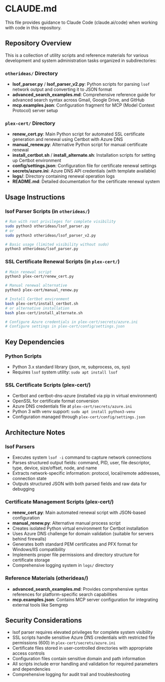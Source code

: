 # CLAUDE.md

This file provides guidance to Claude Code (claude.ai/code) when working with code in this repository.

## Repository Overview

This is a collection of utility scripts and reference materials for various development and system administration tasks organized in subdirectories:

### `otherideas/` Directory
- **lsof_parser.py** / **lsof_parser_v2.py**: Python scripts for parsing `lsof` network output and converting it to JSON format
- **advanced_search_examples.md**: Comprehensive reference guide for advanced search syntax across Gmail, Google Drive, and GitHub
- **mcp.examples.json**: Configuration fragment for MCP (Model Context Protocol) server setup

### `plex-cert/` Directory
- **renew_cert.py**: Main Python script for automated SSL certificate generation and renewal using Certbot with Azure DNS
- **manual_renew.py**: Alternative Python script for manual certificate renewal
- **install_certbot.sh** / **install_alternate.sh**: Installation scripts for setting up Certbot environment
- **config/settings.json**: Configuration file for certificate renewal settings
- **secrets/azure.ini**: Azure DNS API credentials (with template available)
- **logs/**: Directory containing renewal operation logs
- **README.md**: Detailed documentation for the certificate renewal system

## Usage Instructions

### lsof Parser Scripts (in `otherideas/`)
```bash
# Run with root privileges for complete visibility
sudo python3 otherideas/lsof_parser.py
# or
sudo python3 otherideas/lsof_parser_v2.py

# Basic usage (limited visibility without sudo)
python3 otherideas/lsof_parser.py
```

### SSL Certificate Renewal Scripts (in `plex-cert/`)
```bash
# Main renewal script
python3 plex-cert/renew_cert.py

# Manual renewal alternative
python3 plex-cert/manual_renew.py

# Install Certbot environment
bash plex-cert/install_certbot.sh
# or alternative installation
bash plex-cert/install_alternate.sh

# Configure Azure credentials in plex-cert/secrets/azure.ini
# Configure settings in plex-cert/config/settings.json
```

## Key Dependencies

### Python Scripts
- Python 3.x standard library (json, re, subprocess, os, sys)
- Requires `lsof` system utility: `sudo apt install lsof`

### SSL Certificate Scripts (plex-cert/)
- Certbot and certbot-dns-azure (installed via pip in virtual environment)
- OpenSSL for certificate format conversion
- Azure DNS credentials file at `plex-cert/secrets/azure.ini`
- Python 3 with venv support: `sudo apt install python3-venv`
- Configuration managed through `plex-cert/config/settings.json`

## Architecture Notes

### lsof Parsers
- Executes system `lsof -i` command to capture network connections
- Parses structured output fields: command, PID, user, file descriptor, type, device, size/offset, node, and name
- Extracts network-specific information: protocol, local/remote addresses, connection state
- Outputs structured JSON with both parsed fields and raw data for debugging

### Certificate Management Scripts (plex-cert/)
- **renew_cert.py**: Main automated renewal script with JSON-based configuration
- **manual_renew.py**: Alternative manual process script
- Creates isolated Python virtual environment for Certbot installation
- Uses Azure DNS challenge for domain validation (suitable for servers behind firewalls)
- Generates both standard PEM certificates and PFX format for Windows/IIS compatibility
- Implements proper file permissions and directory structure for certificate storage
- Comprehensive logging system in `logs/` directory

### Reference Materials (otherideas/)
- **advanced_search_examples.md**: Provides comprehensive syntax references for platform-specific search capabilities
- **mcp.examples.json**: Contains MCP server configuration for integrating external tools like Semgrep

## Security Considerations

- lsof parser requires elevated privileges for complete system visibility
- SSL scripts handle sensitive Azure DNS credentials with restricted file permissions (600) in `plex-cert/secrets/azure.ini`
- Certificate files stored in user-controlled directories with appropriate access controls
- Configuration files contain sensitive domain and path information
- All scripts include error handling and validation for required parameters and dependencies
- Comprehensive logging for audit trail and troubleshooting